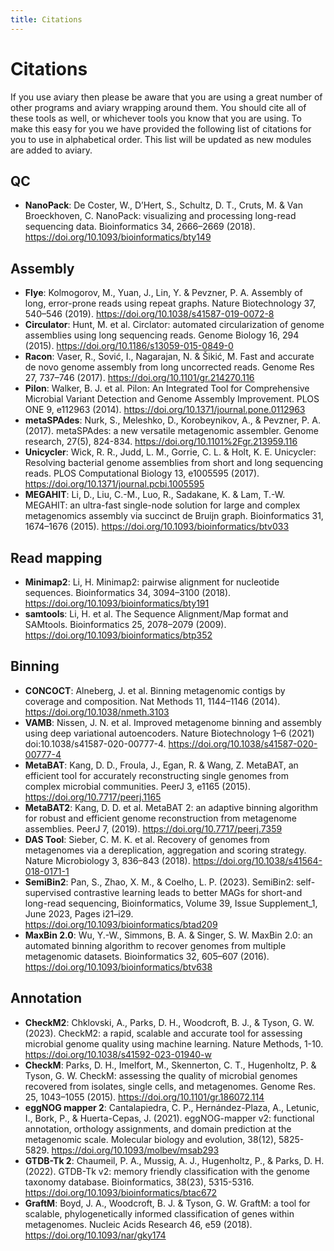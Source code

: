 ```yaml
---
title: Citations
---
```


Citations
========

If you use aviary then please be aware that you are using a great number of other programs and aviary wrapping around them.
You should cite all of these tools as well, or whichever tools you know that you are using. To make this easy for you
we have provided the following list of citations for you to use in alphabetical order. This list will be updated as new
modules are added to aviary.

## QC
- **NanoPack**: De Coster, W., D’Hert, S., Schultz, D. T., Cruts, M. & Van Broeckhoven, C. NanoPack: visualizing and processing long-read sequencing data. Bioinformatics 34, 2666–2669 (2018). https://doi.org/10.1093/bioinformatics/bty149

## Assembly
- **Flye**: Kolmogorov, M., Yuan, J., Lin, Y. & Pevzner, P. A. Assembly of long, error-prone reads using repeat graphs. Nature Biotechnology 37, 540–546 (2019). https://doi.org/10.1038/s41587-019-0072-8
- **Circulator**: Hunt, M. et al. Circlator: automated circularization of genome assemblies using long sequencing reads. Genome Biology 16, 294 (2015). https://doi.org/10.1186/s13059-015-0849-0
- **Racon**: Vaser, R., Sović, I., Nagarajan, N. & Šikić, M. Fast and accurate de novo genome assembly from long uncorrected reads. Genome Res 27, 737–746 (2017). https://doi.org/10.1101/gr.214270.116 
- **Pilon**: Walker, B. J. et al. Pilon: An Integrated Tool for Comprehensive Microbial Variant Detection and Genome Assembly Improvement. PLOS ONE 9, e112963 (2014). https://doi.org/10.1371/journal.pone.0112963
- **metaSPAdes**: Nurk, S., Meleshko, D., Korobeynikov, A., & Pevzner, P. A. (2017). metaSPAdes: a new versatile metagenomic assembler. Genome research, 27(5), 824-834. https://doi.org/10.1101%2Fgr.213959.116
- **Unicycler**: Wick, R. R., Judd, L. M., Gorrie, C. L. & Holt, K. E. Unicycler: Resolving bacterial genome assemblies from short and long sequencing reads. PLOS Computational Biology 13, e1005595 (2017). https://doi.org/10.1371/journal.pcbi.1005595
- **MEGAHIT**: Li, D., Liu, C.-M., Luo, R., Sadakane, K. & Lam, T.-W. MEGAHIT: an ultra-fast single-node solution for large and complex metagenomics assembly via succinct de Bruijn graph. Bioinformatics 31, 1674–1676 (2015). https://doi.org/10.1093/bioinformatics/btv033

## Read mapping
- **Minimap2**: Li, H. Minimap2: pairwise alignment for nucleotide sequences. Bioinformatics 34, 3094–3100 (2018). https://doi.org/10.1093/bioinformatics/bty191
- **samtools**: Li, H. et al. The Sequence Alignment/Map format and SAMtools. Bioinformatics 25, 2078–2079 (2009). https://doi.org/10.1093/bioinformatics/btp352

## Binning
- **CONCOCT**: Alneberg, J. et al. Binning metagenomic contigs by coverage and composition. Nat Methods 11, 1144–1146 (2014). https://doi.org/10.1038/nmeth.3103
- **VAMB**: Nissen, J. N. et al. Improved metagenome binning and assembly using deep variational autoencoders. Nature Biotechnology 1–6 (2021) doi:10.1038/s41587-020-00777-4. https://doi.org/10.1038/s41587-020-00777-4
- **MetaBAT**: Kang, D. D., Froula, J., Egan, R. & Wang, Z. MetaBAT, an efficient tool for accurately reconstructing single genomes from complex microbial communities. PeerJ 3, e1165 (2015). https://doi.org/10.7717/peerj.1165
- **MetaBAT2**: Kang, D. D. et al. MetaBAT 2: an adaptive binning algorithm for robust and efficient genome reconstruction from metagenome assemblies. PeerJ 7, (2019). https://doi.org/10.7717/peerj.7359
- **DAS Tool**: Sieber, C. M. K. et al. Recovery of genomes from metagenomes via a dereplication, aggregation and scoring strategy. Nature Microbiology 3, 836–843 (2018).
https://doi.org/10.1038/s41564-018-0171-1
- **SemiBin2**: Pan, S., Zhao, X. M., & Coelho, L. P. (2023). SemiBin2: self-supervised contrastive learning leads to better MAGs for short-and long-read sequencing, Bioinformatics, Volume 39, Issue Supplement_1, June 2023, Pages i21–i29. https://doi.org/10.1093/bioinformatics/btad209
- **MaxBin 2.0**: Wu, Y.-W., Simmons, B. A. & Singer, S. W. MaxBin 2.0: an automated binning algorithm to recover genomes from multiple metagenomic datasets. Bioinformatics 32, 605–607 (2016). https://doi.org/10.1093/bioinformatics/btv638

## Annotation
- **CheckM2**: Chklovski, A., Parks, D. H., Woodcroft, B. J., & Tyson, G. W. (2023). CheckM2: a rapid, scalable and accurate tool for assessing microbial genome quality using machine learning. Nature Methods, 1-10. https://doi.org/10.1038/s41592-023-01940-w
- **CheckM**: Parks, D. H., Imelfort, M., Skennerton, C. T., Hugenholtz, P. & Tyson, G. W. CheckM: assessing the quality of microbial genomes recovered from isolates, single cells, and metagenomes. Genome Res. 25, 1043–1055 (2015). https://doi.org/10.1101/gr.186072.114 
- **eggNOG mapper 2**: Cantalapiedra, C. P., Hernández-Plaza, A., Letunic, I., Bork, P., & Huerta-Cepas, J. (2021). eggNOG-mapper v2: functional annotation, orthology assignments, and domain prediction at the metagenomic scale. Molecular biology and evolution, 38(12), 5825-5829. https://doi.org/10.1093/molbev/msab293
- **GTDB-Tk 2**: Chaumeil, P. A., Mussig, A. J., Hugenholtz, P., & Parks, D. H. (2022). GTDB-Tk v2: memory friendly classification with the genome taxonomy database. Bioinformatics, 38(23), 5315-5316. https://doi.org/10.1093/bioinformatics/btac672
- **GraftM**: Boyd, J. A., Woodcroft, B. J. & Tyson, G. W. GraftM: a tool for scalable, phylogenetically informed classification of genes within metagenomes. Nucleic Acids Research 46, e59 (2018). https://doi.org/10.1093/nar/gky174
